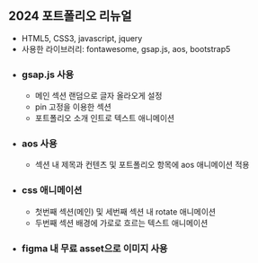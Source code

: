 ## 2024 포트폴리오 리뉴얼
- HTML5, CSS3, javascript, jquery
- 사용한 라이브러리: fontawesome, gsap.js, aos, bootstrap5
- ### gsap.js 사용
  - 메인 섹션 랜덤으로 글자 올라오게 설정
  - pin 고정을 이용한 섹션
  - 포트폴리오 소개 인트로 텍스트 애니메이션
- ### aos 사용
  - 섹션 내 제목과 컨텐츠 및 포트폴리오 항목에 aos 애니메이션 적용
- ### css 애니메이션
  - 첫번째 섹션(메인) 및 세번째 섹션 내 rotate 애니메이션
  - 두번째 섹션 배경에 가로로 흐르는 텍스트 애니메이션
- ### figma 내 무료 asset으로 이미지 사용
  
